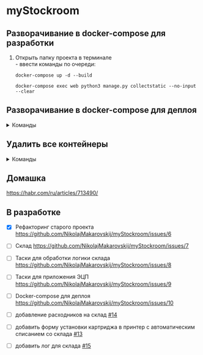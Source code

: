 # myStockroom

## Разворачивание в docker-compose для разработки
  1. Открыть папку проекта в терминале  
    - ввести команды по очереди:
      ```
      docker-compose up -d --build
      ```  
      ```
      docker-compose exec web python3 manage.py collectstatic --no-input --clear
      ```

## Разворачивание в docker-compose для деплоя 
<details><summary>Команды</summary>
<p>

```
  docker-compose -f docker-compose.prod.yml down -v
```
```
  docker-compose -f docker-compose.prod.yml up -d --build
```
```
  docker-compose -f docker-compose.prod.yml exec web python manage.py collectstatic --no-input --clear
```

</p>
</details>

## Удалить все контейнеры  </summary>
<details><summary>Команды</summary>
<p>

  - разработка
      ```
        docker-compose down -v
      ```
  - деплой
      ```
        docker-compose -f docker-compose.prod.yml down -v
      ```

</p>
</details>

## Домашка
  https://habr.com/ru/articles/713490/

## В разработке

 - [X] Рефакторинг старого проекта https://github.com/NikolajMakarovskij/myStockroom/issues/6
 - [ ] Склад https://github.com/NikolajMakarovskij/myStockroom/issues/7
 - [ ] Таски для обработки логики склада https://github.com/NikolajMakarovskij/myStockroom/issues/8
 - [ ] Таски для приложения ЭЦП https://github.com/NikolajMakarovskij/myStockroom/issues/9
 - [ ] Docker-compose для деплоя https://github.com/NikolajMakarovskij/myStockroom/issues/10
 - [ ] добавление расходников на склад [#14](https://github.com/NikolajMakarovskij/myStockroom/issues/14)
 - [ ] добавить форму установки картриджа в принтер с автоматическим списанием со склада [#13](https://github.com/NikolajMakarovskij/myStockroom/issues/13)
 - [ ] добавить лог для склада [#15](https://github.com/NikolajMakarovskij/myStockroom/issues/15)
    
